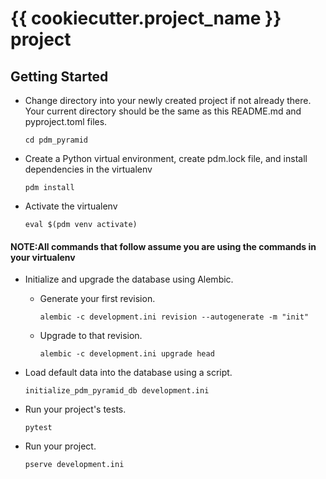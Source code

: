 # {{ cookiecutter.project_name }} project

Getting Started
---

- Change directory into your newly created project if not already there. Your
  current directory should be the same as this README.md and pyproject.toml files.

    `cd pdm_pyramid`

- Create a Python virtual environment, create pdm.lock file, and install dependencies in the virtualenv

    `pdm install`

- Activate the virtualenv

    `eval $(pdm venv activate)`

#### NOTE:All commands that follow assume you are using the commands in your virtualenv

- Initialize and upgrade the database using Alembic.

    - Generate your first revision.

        `alembic -c development.ini revision --autogenerate -m "init"`

    - Upgrade to that revision.

        `alembic -c development.ini upgrade head`

- Load default data into the database using a script.

    `initialize_pdm_pyramid_db development.ini`

- Run your project's tests.

    `pytest`

- Run your project.

    `pserve development.ini`
